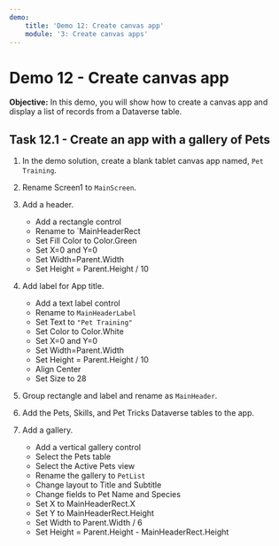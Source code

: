```yaml
---
demo:
    title: 'Demo 12: Create canvas app'
    module: '3: Create canvas apps'
---
```


# Demo 12 - Create canvas app

**Objective:** In this demo, you will show how to create a canvas app and display a list of records from a Dataverse table.

## Task 12.1 - Create an app with a gallery of Pets

1. In the demo solution, create a blank tablet canvas app named, `Pet Training`.

1. Rename Screen1 to `MainScreen`.
1. Add a header.
   - Add a rectangle control
   - Rename to `MainHeaderRect
   - Set Fill Color to Color.Green
   - Set X=0 and Y=0
   - Set Width=Parent.Width
   - Set Height = Parent.Height / 10
1. Add label for App title.
   - Add a text label control
   - Rename to `MainHeaderLabel`
   - Set Text to `"Pet Training"`
   - Set Color to Color.White
   - Set X=0 and Y=0
   - Set Width=Parent.Width
   - Set Height = Parent.Height / 10
   - Align Center
   - Set Size to 28
1. Group rectangle and label and rename as `MainHeader`.
1. Add the Pets, Skills, and Pet Tricks Dataverse tables to the app.
1. Add a gallery.
   - Add a vertical gallery control
   - Select the Pets table
   - Select the Active Pets view
   - Rename the gallery to `PetList`
   - Change layout to Title and Subtitle
   - Change fields to Pet Name and Species
   - Set X to MainHeaderRect.X
   - Set Y to MainHeaderRect.Height
   - Set Width to Parent.Width / 6
   - Set Height = Parent.Height - MainHeaderRect.Height
